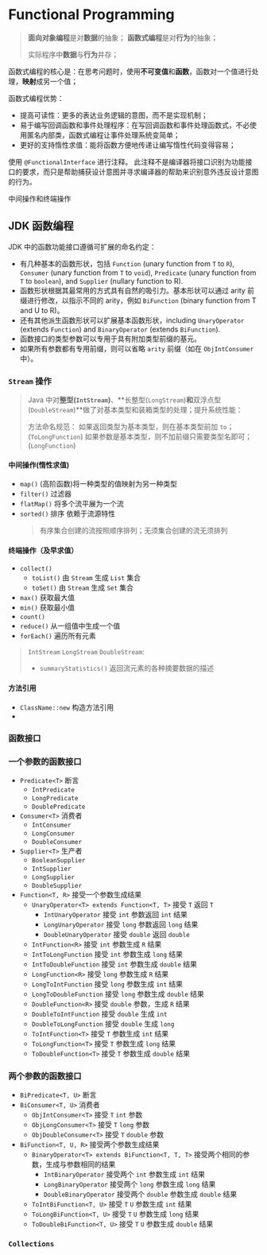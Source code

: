 # Functional Programming

> **面向对象编程**是对**数据**的抽象；
> **函数式编程**是对**行为**的抽象；
>
> 实际程序中**数据**与**行为**并存；

函数式编程的核心是：在思考问题时，使用**不可变值**和**函数**，函数对一个值进行处理，**映射**成另一个值；

函数式编程优势：
* 提高可读性：更多的表达业务逻辑的意图，而不是实现机制；
* 易于编写回调函数和事件处理程序：在写回调函数和事件处理函数式，不必使用匿名内部类，函数式编程让事件处理系统变简单；
* 更好的支持惰性求值：能将函数方便地传递让编写惰性代码变得容易；


使用 `@FunctionalInterface`  进行注释。
此注释不是编译器将接口识别为功能接口的要求，而只是帮助捕获设计意图并寻求编译器的帮助来识别意外违反设计意图的行为。


中间操作和终端操作


## JDK 函数编程

JDK 中的函数功能接口遵循可扩展的命名约定：

* 有几种基本的函数形状，包括 `Function` (unary function from `T` to `R`), `Consumer` (unary function from `T` to `void`), `Predicate` (unary function from `T` to `boolean`), and `Supplier` (nullary function to R).
* 函数形状根据其最常用的方式具有自然的吸引力。基本形状可以通过 arity 前缀进行修改，以指示不同的 arity，例如 `BiFunction` (binary function from T and U to R)。
* 还有其他派生函数形状可以扩展基本函数形状，including `UnaryOperator` (extends `Function`) and `BinaryOperator` (extends `BiFunction`).
* 函数接口的类型参数可以专用于具有附加类型前缀的基元。
* 如果所有参数都有专用前缀，则可以省略 `arity` 前缀（如在 `ObjIntConsumer` 中）。

### `Stream` 操作

> Java 中对**整型(`IntStream`)**、**长整型(`LongStream`)**和**双浮点型(`DoubleStream`)**做了对基本类型和装箱类型的处理；提升系统性能：
> 
> 方法命名规范：
> 如果返回类型为基本类型，则在基本类型前加 `to`；(`ToLongFunction`)
> 如果参数是基本类型，则不加前缀只需要类型名即可；(`LongFunction`)

#### 中间操作(惰性求值)


* `map()` (高阶函数)将一种类型的值映射为另一种类型
* `filter()` 过滤器
* `flatMap()` 将多个流平展为一个流
* `sorted()` 排序 依赖于流源特性
    > 有序集合创建的流按照顺序排列；无须集合创建的流无须排列


#### 终端操作（及早求值）

* `collect()`
    * `toList()` 由 `Stream` 生成 `List` 集合
    * `toSet()` 由 `Stream` 生成 `Set` 集合
* `max()` 获取最大值
* `min()` 获取最小值
* `count()` 
* `reduce()` 从一组值中生成一个值
* `forEach()` 遍历所有元素

> `IntStream` `LongStream` `DoubleStream`:
> 
> * `summaryStatistics()` 返回流元素的各种摘要数据的描述

#### 方法引用

* `ClassName::new` 构造方法引用
* 

### 函数接口

### 一个参数的函数接口

* `Predicate<T>` 断言
  * `IntPredicate`
  * `LongPredicate`
  * `DoublePredicate`
* `Consumer<T>` 消费者
  * `IntConsumer`
  * `LongConsumer`
  * `DoubleConsumer`
* `Supplier<T>` 生产者
  * `BooleanSupplier`
  * `IntSupplier`
  * `LongSupplier`
  * `DoubleSupplier`
* `Function<T, R>` 接受一个参数生成结果
  * `UnaryOperator<T> extends Function<T, T>` 接受 `T` 返回 `T`
    * `IntUnaryOperator` 接受 `int` 参数返回 `int` 结果
    * `LongUnaryOperator` 接受 `long` 参数返回 `long` 结果
    * `DoubleUnaryOperator` 接受 `double` 返回 `double`
  * `IntFunction<R>` 接受 `int` 参数生成 `R` 结果
  * `IntToLongFunction` 接受 `int` 参数生成 `long` 结果
  * `IntToDoubleFunction` 接受 `int` 参数生成 `double` 结果
  * `LongFunction<R>` 接受 `long` 参数生成 `R` 结果
  * `LongToIntFunction` 接受 `long` 参数生成 `int` 结果
  * `LongToDoubleFunction` 接受 `long` 参数生成 `double` 结果
  * `DoubleFunction<R>` 接受 `double` 参数，生成 `R` 结果
  * `DoubleToIntFunction` 接受 `double` 生成 `int`
  * `DoubleToLongFunction` 接受 `double` 生成 `long`
  * `ToIntFunction<T>` 接受 `T` 参数生成 `int` 结果
  * `ToLongFunction<T>` 接受 `T` 参数生成 `long` 结果
  * `ToDoubleFunction<T>` 接受 `T` 参数生成 `double` 结果

### 两个参数的函数接口

* `BiPredicate<T, U>` 断言
* `BiConsumer<T, U>` 消费者
  * `ObjIntConsumer<T>` 接受 `T` `int` 参数
  * `ObjLongConsumer<T>` 接受 `T` `long` 参数
  * `ObjDoubleConsumer<T>` 接受 `T` `double` 参数
* `BiFunction<T, U, R>` 接受两个参数生成结果
  * `BinaryOperator<T> extends BiFunction<T, T, T>` 接受两个相同的参数，生成与参数相同的结果
    * `IntBinaryOperator` 接受两个 `int` 参数生成 `int` 结果
    * `LongBinaryOperator` 接受两个 `long` 参数生成 `long` 结果
    * `DoubleBinaryOperator` 接受两个 `double` 参数生成 `double` 结果
  * `ToIntBiFunction<T, U>` 接受 `T` `U` 参数生成 `int` 结果
  * `ToLongBiFunction<T, U>` 接受 `T` `U` 参数生成 `long` 结果
  * `ToDoubleBiFunction<T, U>` 接受 `T` `U` 参数生成 `double` 结果

### `Collections`
